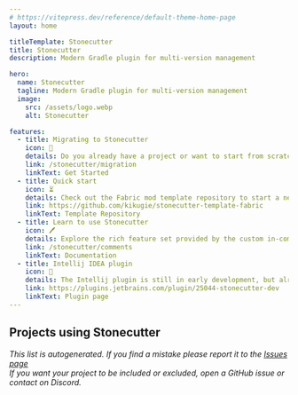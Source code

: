 ```yaml
---
# https://vitepress.dev/reference/default-theme-home-page
layout: home

titleTemplate: Stonecutter
title: Stonecutter
description: Modern Gradle plugin for multi-version management

hero:
  name: Stonecutter
  tagline: Modern Gradle plugin for multi-version management
  image:
    src: /assets/logo.webp
    alt: Stonecutter

features:
  - title: Migrating to Stonecutter
    icon: 🛫
    details: Do you already have a project or want to start from scratch? Take a look on the detailed setup guide.
    link: /stonecutter/migration
    linkText: Get Started
  - title: Quick start
    icon: ⏳
    details: Check out the Fabric mod template repository to start a new mod with multi-version support.
    link: https://github.com/kikugie/stonecutter-template-fabric
    linkText: Template Repository
  - title: Learn to use Stonecutter
    icon: 🖊
    details: Explore the rich feature set provided by the custom in-comment language used by Stonecutter - Stitcher.
    link: /stonecutter/comments
    linkText: Documentation
  - title: Intellij IDEA plugin
    icon: 🧩
    details: The Intellij plugin is still in early development, but already has a couple useful features.
    link: https://plugins.jetbrains.com/plugin/25044-stonecutter-dev
    linkText: Plugin page
---
```


<!--suppress ES6UnusedImports, HtmlUnknownAttribute -->
<script setup>
import { VPTeamMembers } from 'vitepress/theme';
import modrinth from '/assets/modrinth.svg?raw';
import curseforge from '/assets/curseforge.svg?raw';

const members = [
%s
];
</script>

## Projects using Stonecutter

*This list is autogenerated. If you find a mistake please report it to the [Issues page](https://github.com/kikugie/stonecutter/issues)*  
*If you want your project to be included or excluded, open a GitHub issue or contact on Discord.*
<VPTeamMembers size="small" :members="members" />